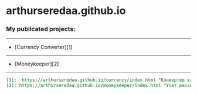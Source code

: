 # arthurseredaa.github.io
### My publicated projects:
-----
+ [Currency Converter][1]
-----
+ [Moneykeeper][2]
-----
```markdown
[1]:  https://arthurseredaa.github.io/currency/index.html "Конвертер валюты UAH -> USD"
[2]: https://arthurseredaa.github.io/moneykeeper/index.html "Учет расходов/доходов и прочее"
```
